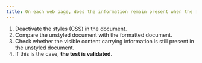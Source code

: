 ```yaml
---
title: On each web page, does the information remain present when the [style sheets](#style-sheet) are deactivated?
---
```


1. Deactivate the styles (CSS) in the document.
2. Compare the unstyled document with the formatted document.
3. Check whether the visible content carrying information is still present in the unstyled document.
4. If this is the case, **the test is validated**.
